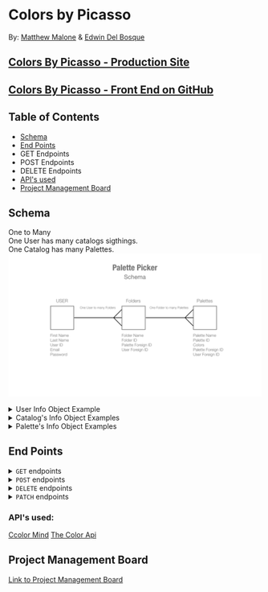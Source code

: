 # Colors by Picasso

By:
[Matthew Malone](https://github.com/matthewdshepherd) & [Edwin Del Bosque](https://github.com/edwindelbosque)

## [Colors By Picasso - Production Site](http://colorsbypicasso.herokuapp.com/)
## [Colors By Picasso - Front End on GitHub](https://github.com/edwindelbosque/picasso-fe)

## Table of Contents
* [Schema](#Schema)
* [End Points](#End-Points)
* GET Endpoints
* POST Endpoints
* DELETE Endpoints
* [API's used](#API's-used)
* [Project Management Board](#Project-Management-Board)


## Schema
One to Many<br/>
One User has many catalogs sigthings.<br/>
One Catalog has many Palettes.
<img src="./images/Palette-Picker-Schema.png" alt="Picasso Color Picker Schema Diagram">
<details>
  <summary>  User Info Object Example  </summary>

  ```js
   {
		id: 1,
		firstName: 'Edwin',
		lastName: 'Del Bosque',
		email: 'edwinbosq@gmail.com',
		password: <string>
	}
  ```
</details>
<details>
  <summary>  Catalog's Info Object Examples  </summary>

  ```js
   [{
		id: 1,
		catalogName: 'Personal',
		user_id: 1
	},
	{
		id: 2,
		catalogName: 'Favorites',
		user_id: 1
	}]
  ```
</details>
<details>
  <summary>  Palette's Info Object Examples  </summary>

  ```js
   [	{
		id: 1,
		paletteName: 'Winter',
		colors:[...],
    catalog_id: 1
    },
    {
		id: 2,
		paletteName: 'Fall',
		colors:[...],
    catalog_id: 2
    }]
  ```
</details>

## End Points
<details>
  <summary> <code>GET</code> endpoints </summary>

##### 1. All Catalogs for a user 
GET path:`/api/v1/users/:userdId/catalogs`
- Sample Response (ok) status: 200
- Will return an array of all catalogs specific to a user, each as an object.
- Each beach object will contain the following:
```js
[{
		id: 1,
		catalogName: 'Personal',
		user_id: 1
	}]
```
- `Sample Response (error) status: 404`
```js
{ error: "Cannot retrieve Catalogs" }
```
##### 2. Return a specific Catalog for a user
GET path:`/api/v1/users/:userdId/catalogs/:catalogId`
- Sample Response (ok) status: 200
- Will return an object of a specific catalog for a user.
- Each beach object will contain the following:
```js
{
		id: 1,
		catalogName: 'Personal',
		user_id: 1
	}
```
- `Sample Response (error) status: 404`
```js
{ error: "Cannot retrieve Catalog" }
```

##### 3. All Palettes for a specifid Catalog
GET path:`/api/v1/users/:userdId/catalogs/:catalogId/palettes`
- Sample Response (ok) status: 200
- Will return an array of all sightings from all beaches 
- Each sighting object will contain the following:
```js
 [	{
		id: 1,
		paletteName: 'Winter',
		colors:[...],
    catalog_id: 1
    },
    {
		id: 2,
		paletteName: 'Fall',
		colors:[...],
    catalog_id: 2
    }]
```
- Sample Response (error) status: 404
```js
{ 
  error: "Cannot retreive Palettes" 
}
```

##### 4. A Palette for a specific Catalog
GET path:`/api/v1/users/:userdId/catalogs/:catalogId/palettes/:paletteId`
- Sample Response (ok) status: 200
- Will return an object of a palette from a specific Catalog 
- Each Palette object will contain the following:
```js
    {
		id: 2,
		paletteName: 'Fall',
		colors:[...],
    catalog_id: 2
    }
```
- Sample Response (error) status: 404
```js
{ 
  error: "Cannot retreive Palette" 
}
```
</details>
<details>
  <summary> <code>POST</code> endpoints </summary>

##### 1. Create a User
POST path:`/api/v1/users`
This Post requires First and Last name, email and password. Logic is built in to verify valid email address and password must be at least 6 haracters long.
Format of POST body:
```js
{
	firstName: 'Sandler',
	lastName: 'McCalsin',
  email: 'SadieMcCaslin@gmail.com',
	password: '123456'
}
```
- Sample Response (ok) status: 201
```js
{ firstName: 'Sandler', id: 98003}
```
- Sample Response (error) status: 422 - When all the parameters are not provided:
```js
{
				error: `Expected format: {
                    "firstName": <String>,
                    "lastName": <String>,
                    "email": <String>,
                    "password": <String>,
                }. You're missing a "${requiredParameter}" property.`
			}
```
- Sample Response (error) status: 422 - when email already exists
```js
{ error: 'The request could not be completed due to email already in use' }
```

##### 2. Login a User
POST path:`/api/v1/login`
This Post requires email and password. Logic is built in to verify valid email address and password must be at least 6 haracters long.
Format of POST body:
```js
{
  email: 'SadieMcCaslin@gmail.com',
	password: '123456'
}
```
- Sample Response (ok) status: 201
```js
{ firstName: 'Sandler', id: 98003}
```
- Sample Response (error) status: 422 - When all the parameters are not provided:
```js
{
				error: `Expected format: {
                    "firstName": <String>,
                    "lastName": <String>,
                    "email": <String>,
                    "password": <String>,
                }. You're missing a "${requiredParameter}" property.`
			}
```
- Sample Response (error) status: 404 - When email is not in system
```js
{ error: 'Email not found' }
```
- Sample Response (error) status: 404 - When email is in system and but incorrect password
```js
{ error: Incorrect Password' }
```
</details>
<details>
  <summary> <code>DELETE</code> endpoints </summary>

##### 1. DELETE A Specific Palette
DELETE path:'/api/v1/users/:userId/catalogs/:catalogId/palettes/:paletteId'
- This only requires the id of the Palette you want to delete
- Sample Response (ok) status: 201 with message
```js
`Palette <catalogId> was successfully removed`
```
##### 2. DELETE A Specific Catalog and Palettes it holds
DELETE path:'/api/v1/users/:userId/catalogs/:catalogId'
- This only requires the id of the Catalog you want to delete
- Sample Response (ok) status: 201 with message
```js
`Catalog <catalogId> was successfully removed`
```
</details>
<details>
  <summary> <code>PATCH</code> endpoints </summary>

##### 1. PATCH A Specific Palette
DELETE path:'/api/v1/users/:userId/catalogs/:catalogId/palettes/:paletteId'
- This requires the id of the Palette you want to patch
- Body needs to hold the part of the Palette to update
- Sample Response (ok) status: 20 with new name
```js
{newName: <name of palette>}
```
##### 2. PATCH A Specific Catalog
DELETE path:'/api/v1/users/:userId/catalogs/:catalogId'
- This only requires the id of the Catalog you want to patch
- Body needs to hold the part of the Catalog to update
- Sample Response (ok) status: 201 with message
```js
{newName: <name of catalog>}
```
</details>

### API's used:
[Ccolor Mind](http://colormind.io/api/)
[The Color Api](https://www.thecolorapi.com/)

## Project Management Board
[Link to Project Management Board](https://edwindelbosque.atlassian.net/secure/RapidBoard.jspa?projectKey=CPR&rapidView=1)
